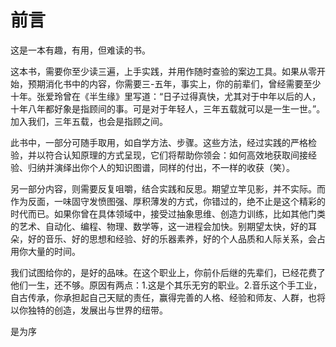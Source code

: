# 前言

这是一本有趣，有用，但难读的书。

这本书，需要你至少读三遍，上手实践，并用作随时查验的案边工具。如果从零开始，预期消化书中的内容，你需要三-五年，事实上，你的前辈们，曾经需要至少十年。张爱玲曾在《半生缘》里写道：“日子过得真快，尤其对于中年以后的人，十年八年都好象是指顾间的事。可是对于年轻人，三年五载就可以是一生一世。”。加入我们，三年五载，也会是指顾之间。

此书中，一部分可随手取用，如自学方法、步骤。这些方法，经过实践的严格检验，并以符合认知原理的方式呈现，它们将帮助你领会：如何高效地获取间接经验、归纳并演绎出你个人的知识图谱，同样的付出，不一样的收获（笑）。

另一部分内容，则需要反复咀嚼，结合实践和反思。期望立竿见影，并不实际。而作为反面，一味固守发愤图强、厚积薄发的方式，你错过的，绝不止是这个精彩的时代而已。如果你曾在具体领域中，接受过抽象思维、创造力训练，比如其他门类的艺术、自动化、编程、物理、数学等，这一进程会加快。别期望太快，好的耳朵，好的音乐、好的思想和经验、好的乐器素养，好的个人品质和人际关系，会占用你大量的时间。

我们试图给你的，是好的品味。在这个职业上，你前仆后继的先辈们，已经花费了他们一生，还不够。原因有两点：1.这是个其乐无穷的职业。2.音乐这个手工业，自古传承，你承担起自己天赋的责任，赢得完善的人格、经验和师友、人群，也将以你独特的创造，发展出与世界的纽带。

是为序
